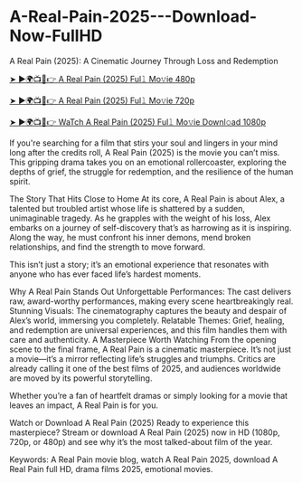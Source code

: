 # A-Real-Pain-2025---Download-Now-FullHD
A Real Pain (2025): A Cinematic Journey Through Loss and Redemption

[➤ ►🌍📺📱👉 A Real Pain (2025) Ful𝚕 Mo𝚟ie 480p](https://t.co/jmTE0Gh27E)

[➤ ►🌍📺📱👉 A Real Pain (2025) Ful𝚕 Mo𝚟ie 720p](https://t.co/jmTE0Gh27E)

[➤ ►🌍📺📱👉 WaTch A Real Pain (2025) Ful𝚕 Mo𝚟ie Downl𝚘ad 1080p](https://t.co/jmTE0Gh27E)

If you're searching for a film that stirs your soul and lingers in your mind long after the credits roll, A Real Pain (2025) is the movie you can’t miss. This gripping drama takes you on an emotional rollercoaster, exploring the depths of grief, the struggle for redemption, and the resilience of the human spirit.

The Story That Hits Close to Home
At its core, A Real Pain is about Alex, a talented but troubled artist whose life is shattered by a sudden, unimaginable tragedy. As he grapples with the weight of his loss, Alex embarks on a journey of self-discovery that’s as harrowing as it is inspiring. Along the way, he must confront his inner demons, mend broken relationships, and find the strength to move forward.

This isn’t just a story; it’s an emotional experience that resonates with anyone who has ever faced life’s hardest moments.

Why A Real Pain Stands Out
Unforgettable Performances: The cast delivers raw, award-worthy performances, making every scene heartbreakingly real.
Stunning Visuals: The cinematography captures the beauty and despair of Alex’s world, immersing you completely.
Relatable Themes: Grief, healing, and redemption are universal experiences, and this film handles them with care and authenticity.
A Masterpiece Worth Watching
From the opening scene to the final frame, A Real Pain is a cinematic masterpiece. It’s not just a movie—it’s a mirror reflecting life’s struggles and triumphs. Critics are already calling it one of the best films of 2025, and audiences worldwide are moved by its powerful storytelling.

Whether you’re a fan of heartfelt dramas or simply looking for a movie that leaves an impact, A Real Pain is for you.

Watch or Download A Real Pain (2025)
Ready to experience this masterpiece? Stream or download A Real Pain (2025) now in HD (1080p, 720p, or 480p) and see why it’s the most talked-about film of the year.

Keywords: A Real Pain movie blog, watch A Real Pain 2025, download A Real Pain full HD, drama films 2025, emotional movies.
